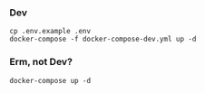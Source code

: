 ### Dev

    cp .env.example .env
    docker-compose -f docker-compose-dev.yml up -d

### Erm, not Dev?

    docker-compose up -d

